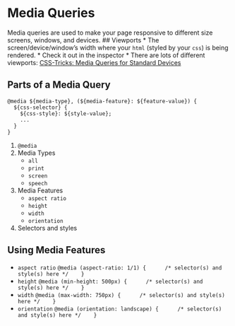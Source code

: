 Media Queries
=============

Media queries are used to make your page responsive to different size screens, windows, and devices. \#\# Viewports \* The screen/device/window’s width where your `html` (styled by your `css`) is being rendered. \* Check it out in the inspector \* There are lots of different viewports: [CSS-Tricks: Media Queries for Standard Devices](https://css-tricks.com/snippets/css/media-queries-for-standard-devices/)

Parts of a Media Query
----------------------

    @media ${media-type}, (${media-feature}: ${feature-value}) {
      ${css-selector} {
        ${css-style}: ${style-value};
        ...
      }
    }

1.  `@media`
2.  Media Types
    -   `all`
    -   `print`
    -   `screen`
    -   `speech`
3.  Media Features
    -   `aspect ratio`
    -   `height`
    -   `width`
    -   `orientation`
4.  Selectors and styles

Using Media Features
--------------------

-   `aspect ratio` `@media (aspect-ratio: 1/1) {      /* selector(s) and style(s) here */    }`
-   `height` `@media (min-height: 500px) {      /* selector(s) and style(s) here */    }`
-   `width` `@media (max-width: 750px) {      /* selector(s) and style(s) here */    }`
-   `orientation` `@media (orientation: landscape) {      /* selector(s) and style(s) here */    }`
